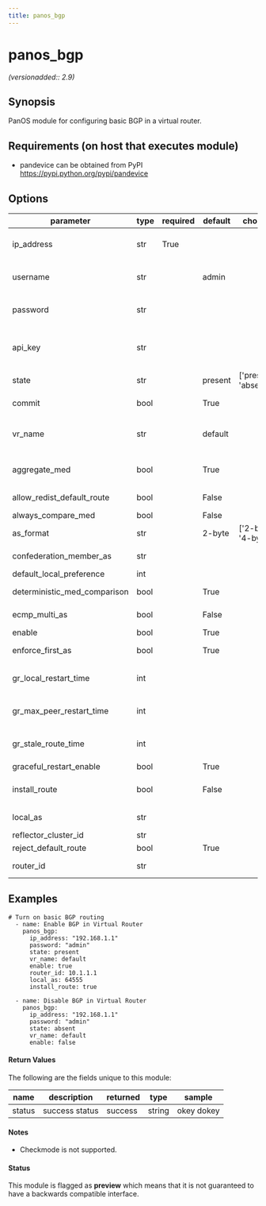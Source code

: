 ```yaml
---
title: panos_bgp
---
```

# panos_bgp

_(versionadded:: 2.9)_


## Synopsis

PanOS module for configuring basic BGP in a virtual router.


## Requirements (on host that executes module)

- pandevice can be obtained from PyPI https://pypi.python.org/pypi/pandevice

## Options

| parameter | type | required | default | choices | comments |
| --- | --- | --- | --- | --- | --- |
| ip_address | str | True |  |  | IP address (or hostname) of PAN-OS device being configured |
| username | str |  | admin |  | Username credentials to use for auth unless I(api_key) is set |
| password | str |  |  |  | Password credentials to use for auth unless I(api_key) is set |
| api_key | str |  |  |  | API key that can be used instead of I(username)/I(password) credentials |
| state | str |  | present | ['present', 'absent'] | Add or remove BGP peer configuration |
| commit | bool |  | True |  | Commit configuration if changed |
| | | | | | |
| vr_name | str |  | default |  | Name of the virtual router; it must already exist |
| | | | | | |
| aggregate_med | bool |  | True |  | Aggregate route only if they have same MED attributes |
| allow_redist_default_route | bool |  | False |  | Allow redistribute default route to BGP |
| always_compare_med | bool |  | False |  | Always compare MEDs |
| as_format | str |  | 2-byte | ['2-byte', '4-byte'] | AS format I("2-byte")/I("4-byte") |
| confederation_member_as | str |  |  |  | Confederation requires member-AS number |
| default_local_preference | int |  |  |  | Default local preference |
| deterministic_med_comparison | bool |  | True |  | Deterministic MEDs comparison |
| ecmp_multi_as | bool |  | False |  | Support multiple AS in ECMP |
| enable | bool |  | True |  | Enable BGP |
| enforce_first_as | bool |  | True |  | Enforce First AS for EBGP |
| gr_local_restart_time | int |  |  |  | Local restart time to advertise to peer (in seconds) |
| gr_max_peer_restart_time | int |  |  |  | Maximum of peer restart time accepted (in seconds) |
| gr_stale_route_time | int |  |  |  | Time to remove stale routes after peer restart (in seconds) |
| graceful_restart_enable | bool |  | True |  | Enable graceful restart |
| install_route | bool |  | False |  | Populate BGP learned route to global route table |
| local_as | str |  |  |  | Local Autonomous System (AS) number |
| reflector_cluster_id | str |  |  |  | Route reflector cluster ID |
| reject_default_route | bool |  | True |  | Reject default route |
| router_id | str |  |  |  | Router ID in IP format (eg. 1.1.1.1) |

## Examples

    # Turn on basic BGP routing
      - name: Enable BGP in Virtual Router
        panos_bgp:
          ip_address: "192.168.1.1"
          password: "admin"
          state: present
          vr_name: default
          enable: true
          router_id: 10.1.1.1
          local_as: 64555
          install_route: true

      - name: Disable BGP in Virtual Router
        panos_bgp:
          ip_address: "192.168.1.1"
          password: "admin"
          state: absent
          vr_name: default
          enable: false


#### Return Values

The following are the fields unique to this module:

| name | description | returned | type | sample |
| --- | --- | --- | --- | --- |
| status | success status | success | string | okey dokey |

#### Notes

- Checkmode is not supported.


#### Status

This module is flagged as **preview** which means that it is not guaranteed to have a backwards compatible interface.

